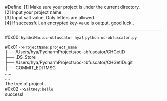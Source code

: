 #Define:
[1] Make sure your project is under the current directory.<br>
[2] Input your project name.<br>
[3] Input salt value, Only letters are allowed.<br>
[4] If successful, an encrypted key-value is output, good luck..<br>

-------------------------------------------------------------------
#0x00:
`hyadeiMac:oc-obfuscator hya$ python oc-obfuscator.py `<br>

#0x01
`->ProjectName:project_name`<br>
	├── /Users/hya/PycharmProjects/oc-obfuscator/CHGetID<br>
		├── .DS_Store<br>
		├── /Users/hya/PycharmProjects/oc-obfuscator/CHGetID/.git<br>
			├── COMMIT_EDITMSG<br>
    .....<br>
    ....<br>
    The tree of project .<br>
#0x02
`->SaltKey:hello`<br>
success!<br>
